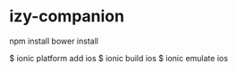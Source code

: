 # izy-companion

npm install
bower install

$ ionic platform add ios
$ ionic build ios
$ ionic emulate ios
